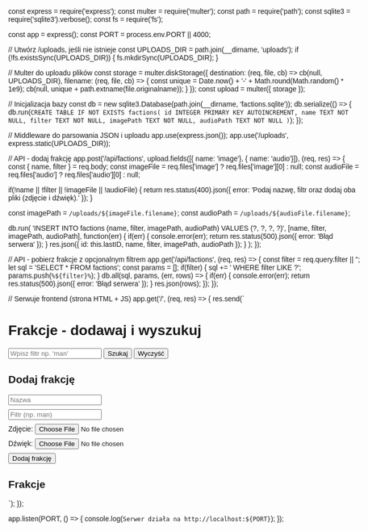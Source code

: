 const express = require('express');
const multer = require('multer');
const path = require('path');
const sqlite3 = require('sqlite3').verbose();
const fs = require('fs');

const app = express();
const PORT = process.env.PORT || 4000;

// Utwórz /uploads, jeśli nie istnieje
const UPLOADS_DIR = path.join(__dirname, 'uploads');
if (!fs.existsSync(UPLOADS_DIR)) {
  fs.mkdirSync(UPLOADS_DIR);
}

// Multer do uploadu plików
const storage = multer.diskStorage({
  destination: (req, file, cb) => cb(null, UPLOADS_DIR),
  filename: (req, file, cb) => {
    const unique = Date.now() + '-' + Math.round(Math.random() * 1e9);
    cb(null, unique + path.extname(file.originalname));
  }
});
const upload = multer({ storage });

// Inicjalizacja bazy
const db = new sqlite3.Database(path.join(__dirname, 'factions.sqlite'));
db.serialize(() => {
  db.run(`
    CREATE TABLE IF NOT EXISTS factions(
      id INTEGER PRIMARY KEY AUTOINCREMENT,
      name TEXT NOT NULL,
      filter TEXT NOT NULL,
      imagePath TEXT NOT NULL,
      audioPath TEXT NOT NULL
    )
  `);
});

// Middleware do parsowania JSON i uploadu
app.use(express.json());
app.use('/uploads', express.static(UPLOADS_DIR));

// API - dodaj frakcję
app.post('/api/factions', upload.fields([{ name: 'image'}, { name: 'audio'}]), (req, res) => {
  const { name, filter } = req.body;
  const imageFile = req.files['image'] ? req.files['image'][0] : null;
  const audioFile = req.files['audio'] ? req.files['audio'][0] : null;

  if(!name || !filter || !imageFile || !audioFile) {
    return res.status(400).json({ error: 'Podaj nazwę, filtr oraz dodaj oba pliki (zdjęcie i dźwięk).' });
  }

  const imagePath = `/uploads/${imageFile.filename}`;
  const audioPath = `/uploads/${audioFile.filename}`;

  db.run(
    'INSERT INTO factions (name, filter, imagePath, audioPath) VALUES (?, ?, ?, ?)',
    [name, filter, imagePath, audioPath],
    function(err) {
      if(err) {
        console.error(err);
        return res.status(500).json({ error: 'Błąd serwera' });
      }
      res.json({ id: this.lastID, name, filter, imagePath, audioPath });
    }
  );
});

// API - pobierz frakcje z opcjonalnym filtrem
app.get('/api/factions', (req, res) => {
  const filter = req.query.filter || '';
  let sql = 'SELECT * FROM factions';
  const params = [];
  if(filter) {
    sql += ' WHERE filter LIKE ?';
    params.push(`%${filter}%`);
  }
  db.all(sql, params, (err, rows) => {
    if(err) {
      console.error(err);
      return res.status(500).json({ error: 'Błąd serwera' });
    }
    res.json(rows);
  });
});

// Serwuje frontend (strona HTML + JS)
app.get('/', (req, res) => {
  res.send(`
<!DOCTYPE html>
<html lang="pl">
<head>
  <meta charset="UTF-8" />
  <title>Frakcje</title>
  <style>
    body { font-family: Arial, sans-serif; max-width: 700px; margin: 2rem auto; }
    form div { margin-bottom: 0.5rem; }
    img { max-width: 200px; height: auto; display: block; margin: 0.5rem 0; }
    audio { width: 100%; }
    ul { list-style:none; padding:0; }
    li { border: 1px solid #ccc; margin-bottom: 1rem; padding: 1rem; }
  </style>
</head>
<body>
  <h1>Frakcje - dodawaj i wyszukuj</h1>

  <form id="searchForm" style="margin-bottom: 1rem;">
    <input type="text" id="searchInput" placeholder="Wpisz filtr np. 'man'" />
    <button type="submit">Szukaj</button>
    <button type="button" id="clearSearch">Wyczyść</button>
  </form>

  <h2>Dodaj frakcję</h2>
  <form id="addForm" enctype="multipart/form-data">
    <div><input required name="name" placeholder="Nazwa" /></div>
    <div><input required name="filter" placeholder="Filtr (np. man)" /></div>
    <div><label>Zdjęcie: <input type="file" required name="image" accept="image/*" /></label></div>
    <div><label>Dźwięk: <input type="file" required name="audio" accept="audio/*" /></label></div>
    <div><button type="submit">Dodaj frakcję</button></div>
  </form>
  <div id="error" style="color: red;"></div>

  <h2>Frakcje</h2>
  <ul id="list"></ul>

  <script>
    const listEl = document.getElementById('list');
    const errorEl = document.getElementById('error');
    const searchForm = document.getElementById('searchForm');
    const searchInput = document.getElementById('searchInput');
    const clearSearchBtn = document.getElementById('clearSearch');
    const addForm = document.getElementById('addForm');

    async function fetchFactions(filter='') {
      errorEl.textContent = '';
      try {
        let url = '/api/factions';
        if(filter) url += '?filter=' + encodeURIComponent(filter);
        const res = await fetch(url);
        const data = await res.json();
        renderFactions(data);
      } catch(e) {
        errorEl.textContent = 'Błąd podczas pobierania danych.';
      }
    }

    function renderFactions(items) {
      if(items.length === 0) {
        listEl.innerHTML = '<li>Brak frakcji do wyświetlenia.</li>';
        return;
      }
      listEl.innerHTML = '';
      for(const f of items) {
        const li = document.createElement('li');
        li.innerHTML = \`
          <h3>\${f.name}</h3>
          <p><b>Filtr:</b> \${f.filter}</p>
          <img src="\${f.imagePath}" alt="\${f.name}" />
          <audio controls src="\${f.audioPath}"></audio>
        \`;
        listEl.appendChild(li);
      }
    }

    addForm.addEventListener('submit', async (e) => {
      e.preventDefault();
      errorEl.textContent = '';
      const formData = new FormData(addForm);
      try {
        const res = await fetch('/api/factions', {
          method: 'POST',
          body: formData,
        });
        if(!res.ok) {
          const err = await res.json();
          throw new Error(err.error || 'Błąd serwera');
        }
        const newFaction = await res.json();
        addForm.reset();
        fetchFactions(searchInput.value);
      } catch(err) {
        errorEl.textContent = err.message;
      }
    });

    searchForm.addEventListener('submit', (e) => {
      e.preventDefault();
      fetchFactions(searchInput.value);
    });

    clearSearchBtn.addEventListener('click', () => {
      searchInput.value = '';
      fetchFactions();
    });

    // start
    fetchFactions();
  </script>
</body>
</html>
  `);
});

app.listen(PORT, () => {
  console.log(`Serwer działa na http://localhost:${PORT}`);
});
